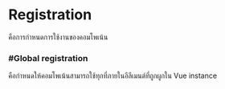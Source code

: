 # Registration

คือการกำหนดการใช้งานของคอมโพเน้น

### \#Global registration

คือกำหนดให้คอมโพเน้นสามารถใช้ทุกที่ภายในอีลีเมนต์ที่ถูกผูกใน Vue instance 



